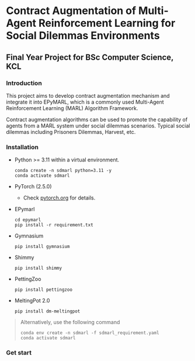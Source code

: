 # Contract Augmentation of Multi-Agent Reinforcement Learning for Social Dilemmas Environments

## Final Year Project for BSc Computer Science, KCL

### Introduction

This project aims to develop contract augmentation mechanism and integrate it into EPyMARL, which is a commonly used Multi-Agent Reinforcement Learning (MARL) Algorithm Framework. 

Contract augmentation algorithms can be used to promote the capability of agents from a MARL system under social dilemmas scenarios. Typical social dilemmas including Prisoners Dilemmas, Harvest, etc. 

### Installation

- Python >= 3.11 within a virtual environment. 
  ```shell
  conda create -n sdmarl python=3.11 -y
  conda activate sdmarl
  ```
  
- PyTorch (2.5.0)
  - Check [pytorch.org](https://pytorch.org) for details.

- EPymarl
  ```shell
  cd epymarl
  pip install -r requirement.txt
  ```

- Gymnasium
  ```shell
  pip install gymnasium
  ``` 
- Shimmy
  ```shell
  pip install shimmy
  ``` 
  
- PettingZoo
  ```shell
  pip install pettingzoo
  ```
  
- MeltingPot 2.0
  ```shell
  pip install dm-meltingpot
  ```

> Alternatively, use the following command
> ```shell
> conda env create -n sdmarl -f sdmarl_requirement.yaml
> conda activate sdmarl
> ```

### Get start
